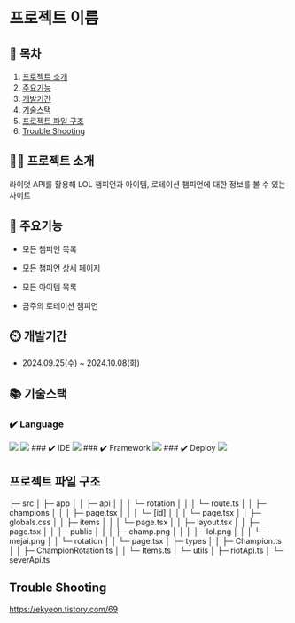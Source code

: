 # 프로젝트 이름

## 📖 목차

1. [프로젝트 소개](#프로젝트-소개)
2. [주요기능](#주요기능)
3. [개발기간](#개발기간)
4. [기술스택](#기술스택)
5. [프로젝트 파일 구조](#프로젝트-파일-구조)
6. [Trouble Shooting](#trouble-shooting)

## 👨‍🏫 프로젝트 소개

라이엇 API를 활용해 LOL 챔피언과 아이템, 로테이션 챔피언에 대한 정보를 볼 수 있는 사이트

## 💜 주요기능

- 모든 챔피언 목록

- 모든 챔피언 상세 페이지

- 모든 아이템 목록

- 금주의 로테이션 챔피언

## ⏲️ 개발기간

- 2024.09.25(수) ~ 2024.10.08(화)

## 📚️ 기술스택

### ✔️ Language
<img src="https://img.shields.io/badge/javascript-F7DF1E?style=for-the-badge&logo=javascript&logoColor=black">
<img src="https://img.shields.io/badge/typescript-3178C6?style=for-the-badge&logo=typescript&logoColor=black">
### ✔️ IDE
<img src="https://img.shields.io/badge/VSCODE-007ACC?style=for-the-badge&logo=visualstudiocode&logoColor=white">
### ✔️ Framework
<img src="https://img.shields.io/badge/nextdotjs-000000?style=for-the-badge&logo=nextdotjs&logoColor=white">
### ✔️ Deploy
<img src="https://img.shields.io/badge/vercel-000000?style=for-the-badge&logo=vercel&logoColor=white">

## 프로젝트 파일 구조

├─ src
│ ├─ app
│ │ ├─ api
│ │ │ └─ rotation
│ │ │ └─ route.ts
│ │ ├─ champions
│ │ │ ├─ page.tsx
│ │ │ └─ [id]
│ │ │ └─ page.tsx
│ │ ├─ globals.css
│ │ ├─ items
│ │ │ └─ page.tsx
│ │ ├─ layout.tsx
│ │ ├─ page.tsx
│ │ ├─ public
│ │ │ ├─ champ.png
│ │ │ ├─ lol.png
│ │ │ └─ mejai.png
│ │ └─ rotation
│ │ └─ page.tsx
│ ├─ types
│ │ ├─ Champion.ts
│ │ ├─ ChampionRotation.ts
│ │ └─ Items.ts
│ └─ utils
│ ├─ riotApi.ts
│ └─ severApi.ts

## Trouble Shooting
https://ekyeon.tistory.com/69
